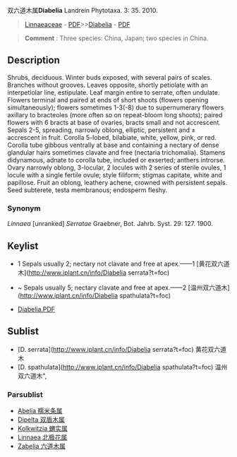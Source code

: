 双六道木属**Diabelia** Landrein Phytotaxa. 3: 35. 2010.

> [Linnaeaceae](http://www.iplant.cn/info/Linnaeaceae?t=foc) - [PDF](http://www.iplant.cn/foc/pdf/Linnaeaceae.pdf)>>[Diabelia](http://www.iplant.cn/info/Diabelia?t=foc) - [PDF](http://www.iplant.cn/foc/pdf/Diabelia.pdf)


> **Comment** : 
> Three species: China, Japan; two species in China.

## Description

Shrubs, deciduous. Winter buds exposed, with several pairs of scales. Branches without grooves. Leaves opposite, shortly petiolate with an interpetiolar line, estipulate. Leaf margin entire to serrate, often undulate. Flowers terminal and paired at ends of short shoots (flowers opening simultaneously); flowers sometimes 1-3(-8) due to supernumerary flowers axillary to bracteoles (more often so on repeat-bloom long shoots); paired flowers with 6 bracts at base of ovaries, bracts small and not accrescent. Sepals 2-5, spreading, narrowly oblong, elliptic, persistent and ± accrescent in fruit. Corolla 5-lobed, bilabiate, white, yellow, pink, or red. Corolla tube gibbous ventrally at base and containing a nectary of dense glandular hairs sometimes clavate and free (nectaria trichomalia). Stamens didynamous, adnate to corolla tube, included or exserted; anthers introrse. Ovary narrowly oblong, 3-locular, 2 locules with 2 series of sterile ovules, 1 locule with a single fertile ovule; style filiform; stigmas capitate, white and papillose. Fruit an oblong, leathery achene, crowned with persistent sepals. Seed subterete, testa membranous; endosperm fleshy.

### Synonym
*Linnaea* [unranked] *Serratae* Graebner, Bot. Jahrb. Syst. 29: 127. 1900.


## Keylist

* 1 Sepals usually 2; nectary not clavate and free at apex.——1 [黄花双六道木](http://www.iplant.cn/info/Diabelia serrata?t=foc)
* ~ Sepals usually 5; nectary clavate and free at apex.——2 [温州双六道木](http://www.iplant.cn/info/Diabelia spathulata?t=foc)


* [Diabelia.PDF](http://www.iplant.cn/foc/pdf/Diabelia.pdf)

## Sublist

* [D.  serrata](http://www.iplant.cn/info/Diabelia serrata?t=foc)
 黄花双六道木
* [D.  spathulata](http://www.iplant.cn/info/Diabelia spathulata?t=foc) 温州双六道木",

### Parsublist

* [Abelia  糯米条属](Abelia-糯米条属.md)
* [Dipelta  双盾木属](http://www.iplant.cn/info/Dipelta?t=foc)
* [Kolkwitzia  蝟实属](http://www.iplant.cn/info/Kolkwitzia?t=foc)
* [Linnaea  北极花属](http://www.iplant.cn/info/Linnaea?t=foc)
* [Zabelia  六道木属](http://www.iplant.cn/info/Zabelia?t=foc)

